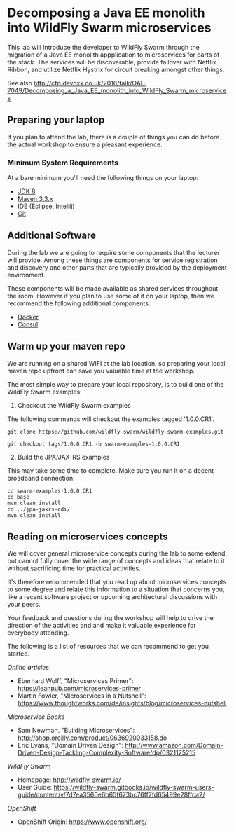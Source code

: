 # Decomposing a Java EE monolith into WildFly Swarm microservices

This lab will introduce the developer to WildFly Swarm through the migration of a Java EE monolith appplication to microservices for parts of the stack. The services will be discoverable, provide failover with Netflix Ribbon, and utilize Netflix Hystrix for circuit breaking amongst other things.

See also http://cfp.devoxx.co.uk/2016/talk/OAL-7049/Decomposing_a_Java_EE_monolith_into_WildFly_Swarm_microservices

## Preparing your laptop

If you plan to attend the lab, there is a couple of things you can do before the actual workshop to ensure a pleasant experience.

### Minimum System Requirements

At a bare minimum you'll need the following things on your laptop:

- [JDK 8](http://www.oracle.com/technetwork/java/javase/downloads/jdk8-downloads-2133151.html)
- [Maven 3.3.x](https://maven.apache.org/download.cgi)
- IDE ([Eclipse](http://www.eclipse.org/downloads/packages/eclipse-ide-java-developers/keplersr1), Intellij)
- [Git](https://git-scm.com/downloads)

## Additional Software

During the lab we are going to require some components that the lecturer will provide. Among these things are components for service registration and discovery and other parts that are typically provided by the deployment environment.

These components will be made available as shared services throughout the room. However if you plan to use some of it on your laptop, then we recommend the following additional components:

- [Docker](https://www.docker.com/)
- [Consul](https://hub.docker.com/r/progrium/consul/)

## Warm up your maven repo

We are running on a shared WIFI at the lab location, so preparing your local maven repo upfront can save you valuable time at the workshop.

The most simple way to prepare your local repository, is to build one of the WildFly Swarm examples:

1) Checkout the WildFly Swarm examples

The following commands will checkout the examples tagged '1.0.0.CR1'.

```
git clone https://github.com/wildfly-swarm/wildfly-swarm-examples.git

git checkout tags/1.0.0.CR1 -b swarm-examples-1.0.0.CR1
```

2) Build the JPA/JAX-RS examples

This may take some time to complete. Make sure you run it on a decent broadband connection.

```
cd swarm-examples-1.0.0.CR1
cd base
mvn clean install
cd ../jpa-jaxrs-cdi/
mvn clean install
```

## Reading on microservices concepts

We will cover general microservice concepts during the lab to some extend, but cannot fully cover the wide range of concepts and ideas that relate to it without sacrificing time for practical activities.

It's therefore recommended that you read up about microservices concepts to some degree and relate this information to a situation that concerns you, like a recent software project or upcoming architectural discussions with your peers.

Your feedback and questions during the workshop will help to drive the direction of the activities and and make it valuable experience for everybody attending.

The following is a list of resources that we can recommend to get you started.

*Online articles*
- Eberhard Wolff, "Microservices Primer": https://leanpub.com/microservices-primer
- Martin Fowler, "Microservices in a Nutshell":  https://www.thoughtworks.com/de/insights/blog/microservices-nutshell

*Microservice Books*
- Sam Newman. "Building Microservices": http://shop.oreilly.com/product/0636920033158.do
- Eric Evans, "Domain Driven Design": http://www.amazon.com/Domain-Driven-Design-Tackling-Complexity-Software/dp/0321125215

*WildFly Swarm*
- Homepage: http://wildfly-swarm.io/
- User Guide:  https://wildfly-swarm.gitbooks.io/wildfly-swarm-users-guide/content/v/7d7ea3560e6b65f673bc76ff7fd65499e28ffca2/

*OpenShift*
- OpenShift Origin: https://www.openshift.org/
